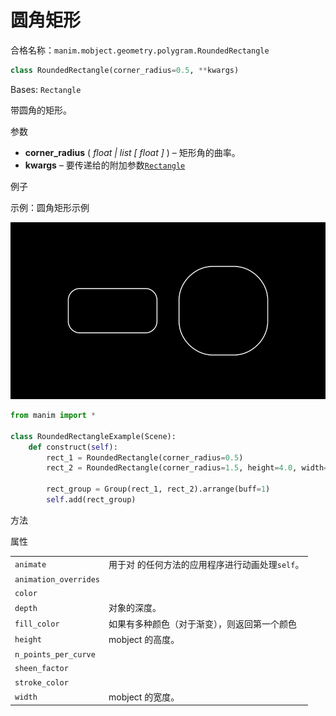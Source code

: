 # 圆角矩形

合格名称：`manim.mobject.geometry.polygram.RoundedRectangle`

```py
class RoundedRectangle(corner_radius=0.5, **kwargs)
```

Bases: `Rectangle`

带圆角的矩形。

参数

- **corner_radius** ( _float_ _|_ _list_ _\[_ _float_ _\]_ ) – 矩形角的曲率。
- **kwargs** – 要传递给的附加参数[`Rectangle`]()

例子

示例：圆角矩形示例

![RoundedRectangleExample-1.png](../../static/RoundedRectangleExample-1.png)


```py
from manim import *

class RoundedRectangleExample(Scene):
    def construct(self):
        rect_1 = RoundedRectangle(corner_radius=0.5)
        rect_2 = RoundedRectangle(corner_radius=1.5, height=4.0, width=4.0)

        rect_group = Group(rect_1, rect_2).arrange(buff=1)
        self.add(rect_group)
```


方法



属性

|||
|-|-|
`animate`|用于对 的任何方法的应用程序进行动画处理`self`。
`animation_overrides`|
`color`|
`depth`|对象的深度。
`fill_color`|如果有多种颜色（对于渐变），则返回第一个颜色
`height`|mobject 的高度。
`n_points_per_curve`|
`sheen_factor`|
`stroke_color`|
`width`|mobject 的宽度。
